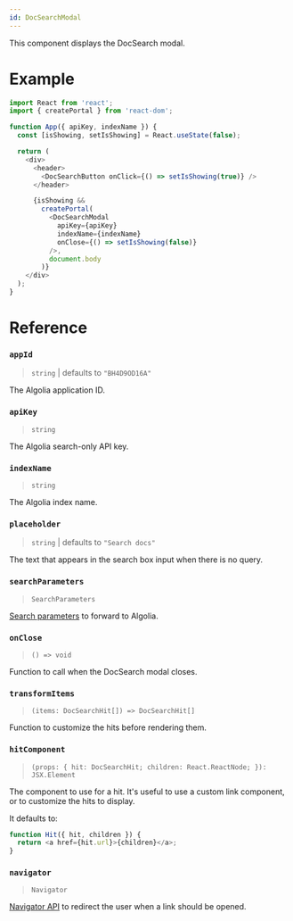 ```yaml
---
id: DocSearchModal
---
```


This component displays the DocSearch modal.

# Example

```js
import React from 'react';
import { createPortal } from 'react-dom';

function App({ apiKey, indexName }) {
  const [isShowing, setIsShowing] = React.useState(false);

  return (
    <div>
      <header>
        <DocSearchButton onClick={() => setIsShowing(true)} />
      </header>

      {isShowing &&
        createPortal(
          <DocSearchModal
            apiKey={apiKey}
            indexName={indexName}
            onClose={() => setIsShowing(false)}
          />,
          document.body
        )}
    </div>
  );
}
```

# Reference

### `appId`

> `string` | defaults to `"BH4D9OD16A"`

The Algolia application ID.

### `apiKey`

> `string`

The Algolia search-only API key.

### `indexName`

> `string`

The Algolia index name.

### `placeholder`

> `string` | defaults to `"Search docs"`

The text that appears in the search box input when there is no query.

### `searchParameters`

> `SearchParameters`

[Search parameters](https://www.algolia.com/doc/api-reference/search-api-parameters/) to forward to Algolia.

### `onClose`

> `() => void`

Function to call when the DocSearch modal closes.

### `transformItems`

> `(items: DocSearchHit[]) => DocSearchHit[]`

Function to customize the hits before rendering them.

### `hitComponent`

> `(props: { hit: DocSearchHit; children: React.ReactNode; }): JSX.Element`

The component to use for a hit. It's useful to use a custom link component, or to customize the hits to display.

It defaults to:

```js
function Hit({ hit, children }) {
  return <a href={hit.url}>{children}</a>;
}
```

### `navigator`

> `Navigator`

[Navigator API](keyboard-navigation) to redirect the user when a link should be opened.
